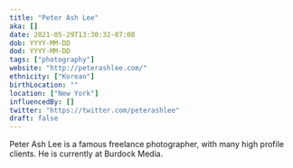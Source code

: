 ```yaml
---
title: "Peter Ash Lee"
aka: []
date: 2021-05-29T13:30:32-07:00
dob: YYYY-MM-DD
dod: YYYY-MM-DD
tags: ["photography"]
website: "http://peterashlee.com/"
ethnicity: ["Korean"]
birthLocation: ""
location: ["New York"]
influencedBy: []
twitter: "https://twitter.com/peterashlee"
draft: false
---
```


Peter Ash Lee is a famous freelance photographer, with many high profile
clients. He is currently at Burdock Media.
